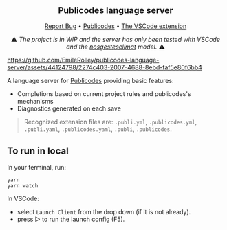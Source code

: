 <div align="center">
  <h3 align="center">
	<big>Publicodes language server</big>
  </h3>
  <p align="center">
   <a href="https://github.com/publicodes/language-server/issues">Report Bug</a>
   •
   <a href="https://publi.codes">Publicodes</a>
   •
   <a href="https://marketplace.visualstudio.com/items?itemName=EmileRolley.publicodes-language-server">The VSCode extension</a>

  </p>

 :warning: <i>The project is in WIP and the server has only been tested with VSCode and the
[nosgestesclimat](https://github.com/datagir/nosgestesclimat) model.</i> :warning:

</div>

https://github.com/EmileRolley/publicodes-language-server/assets/44124798/2274c403-2007-4688-8ebd-faf5e80f6bb4

A language server for [Publicodes](https://publi.codes/) providing basic features:
- Completions based on current project rules and publicodes's mechanisms
- Diagnostics generated on each save

> Recognized extension files are: `.publi.yml`, `.publicodes.yml`,
> `.publi.yaml`, `.publicodes.yaml`, `.publi`, `.publicodes`.

## To run in local

In your terminal, run:

```
yarn
yarn watch
```

In VSCode: 
- select `Launch Client` from the drop down (if it is not already).
- press ▷ to run the launch config (F5).
